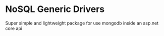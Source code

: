 # NoSQL Generic Drivers
Super simple and lightweight package for use mongodb inside an asp.net core api
